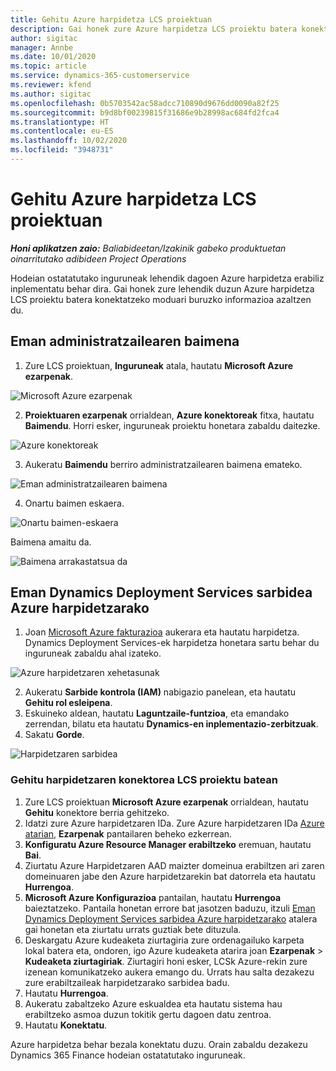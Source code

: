 ```yaml
---
title: Gehitu Azure harpidetza LCS proiektuan
description: Gai honek zure Azure harpidetza LCS proiektu batera konektatzeko moduari buruzko informazioa eskaintzen du.
author: sigitac
manager: Annbe
ms.date: 10/01/2020
ms.topic: article
ms.service: dynamics-365-customerservice
ms.reviewer: kfend
ms.author: sigitac
ms.openlocfilehash: 0b5703542ac58adcc710890d9676dd0090a82f25
ms.sourcegitcommit: b9d8bf00239815f31686e9b28998ac684fd2fca4
ms.translationtype: HT
ms.contentlocale: eu-ES
ms.lasthandoff: 10/02/2020
ms.locfileid: "3948731"
---
```

# <a name="add-an-azure-subscription-to-lcs-project"></a>Gehitu Azure harpidetza LCS proiektuan

_**Honi aplikatzen zaio:** Baliabideetan/Izakinik gabeko produktuetan oinarritutako adibideen Project Operations_

Hodeian ostatatutako inguruneak lehendik dagoen Azure harpidetza erabiliz inplementatu behar dira. Gai honek zure lehendik duzun Azure harpidetza LCS proiektu batera konektatzeko moduari buruzko informazioa azaltzen du. 

## <a name="grant-admin-consent"></a>Eman administratzailearen baimena

1. Zure LCS proiektuan, **Inguruneak** atala, hautatu **Microsoft Azure ezarpenak**.

![Microsoft Azure ezarpenak](./media/1MicrosoftAzureSettings.png)

2. **Proiektuaren ezarpenak** orrialdean, **Azure konektoreak** fitxa, hautatu **Baimendu**. Horri esker, inguruneak proiektu honetara zabaldu daitezke.

![Azure konektoreak](./media/2AzureConnectors.png)

3. Aukeratu **Baimendu** berriro administratzailearen baimena emateko.

![Eman administratzailearen baimena](./media/3GrantAdminConsent.png)

4. Onartu baimen eskaera.

![Onartu baimen-eskaera](./media/4AcceptPermissionRequest.png)

Baimena amaitu da. 

![Baimena arrakastatsua da](./media/5AuthorizationComplete.png)

## <a name="provide-dynamics-deployment-services-access-to-your-azure-subscription"></a><a name="provide"></a>Eman Dynamics Deployment Services sarbidea Azure harpidetzarako

1. Joan [Microsoft Azure fakturazioa](https://portal.azure.com/#blade/Microsoft\_Azure\_Billing/SubscriptionsBlade) aukerara eta hautatu harpidetza. Dynamics Deployment Services-ek harpidetza honetara sartu behar du inguruneak zabaldu ahal izateko.

![Azure harpidetzaren xehetasunak](./media/6AzureSubscription.png)

2. Aukeratu **Sarbide kontrola (IAM)** nabigazio panelean, eta hautatu **Gehitu rol esleipena**.
3. Eskuineko aldean, hautatu **Laguntzaile-funtzioa**, eta emandako zerrendan, bilatu eta hautatu **Dynamics-en inplementazio-zerbitzuak**. 
4. Sakatu **Gorde**.

![Harpidetzaren sarbidea](./media/7SubscriptionAccess.png)

### <a name="add-a-subscription-connector-to-an-lcs-project"></a>Gehitu harpidetzaren konektorea LCS proiektu batean

1. Zure LCS proiektuan **Microsoft Azure ezarpenak** orrialdean, hautatu **Gehitu** konektore berria gehitzeko.
2. Idatzi zure Azure harpidetzaren IDa. Zure Azure harpidetzaren IDa [Azure atarian](https://ms.portal.azure.com/), **Ezarpenak** pantailaren beheko ezkerrean.
3. **Konfiguratu Azure Resource Manager erabiltzeko** eremuan, hautatu **Bai**.
4. Ziurtatu Azure Harpidetzaren AAD maizter domeinua erabiltzen ari zaren domeinuaren jabe den Azure harpidetzarekin bat datorrela eta hautatu **Hurrengoa**.
5. **Microsoft Azure Konfigurazioa** pantailan, hautatu **Hurrengoa** baieztatzeko. Pantaila honetan errore bat jasotzen baduzu, itzuli [Eman Dynamics Deployment Services sarbidea Azure harpidetzarako](#provide) atalera gai honetan eta ziurtatu urrats guztiak bete dituzula.
6. Deskargatu Azure kudeaketa ziurtagiria zure ordenagailuko karpeta lokal batera eta, ondoren, igo Azure kudeaketa atarira joan **Ezarpenak** >  **Kudeaketa ziurtagiriak**. Ziurtagiri honi esker, LCSk Azure-rekin zure izenean komunikatzeko aukera emango du. Urrats hau salta dezakezu zure erabiltzaileak harpidetzarako sarbidea badu.
7. Hautatu **Hurrengoa**.
8. Aukeratu zabaltzeko Azure eskualdea eta hautatu sistema hau erabiltzeko asmoa duzun tokitik gertu dagoen datu zentroa.
9.  Hautatu **Konektatu**.

Azure harpidetza behar bezala konektatu duzu. Orain zabaldu dezakezu Dynamics 365 Finance hodeian ostatatutako inguruneak.


